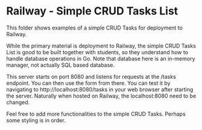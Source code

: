 # Railway - Simple CRUD Tasks List

This folder shows examples of a simple CRUD Tasks for deployment to Railway.

While the primary material is deployment to Railway, the simple CRUD Tasks List is good to be built together with students, so they understand how to handle database operations in Go. Note that database here is an in-memory manager, not actually SQL based database.

This server starts on port 8080 and listens for requests at the /tasks endpoint. You can then use the form from there. You can test it by navigating to http://localhost:8080/tasks in your web browser after starting the server. Naturally when hosted on Railway, the localhost:8080 need to be changed.

Feel free to add more functionalities to the simple CRUD Tasks. Perhaps some styling is in order.
